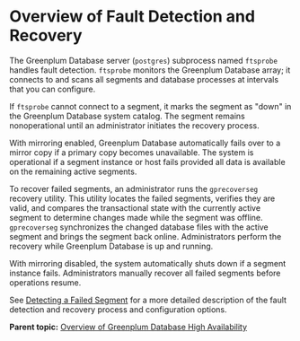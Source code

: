 # Overview of Fault Detection and Recovery 

The Greenplum Database server \(`postgres`\) subprocess named `ftsprobe` handles fault detection. `ftsprobe` monitors the Greenplum Database array; it connects to and scans all segments and database processes at intervals that you can configure.

If `ftsprobe` cannot connect to a segment, it marks the segment as "down" in the Greenplum Database system catalog. The segment remains nonoperational until an administrator initiates the recovery process.

With mirroring enabled, Greenplum Database automatically fails over to a mirror copy if a primary copy becomes unavailable. The system is operational if a segment instance or host fails provided all data is available on the remaining active segments.

To recover failed segments, an administrator runs the `gprecoverseg` recovery utility. This utility locates the failed segments, verifies they are valid, and compares the transactional state with the currently active segment to determine changes made while the segment was offline. `gprecoverseg` synchronizes the changed database files with the active segment and brings the segment back online. Administrators perform the recovery while Greenplum Database is up and running.

With mirroring disabled, the system automatically shuts down if a segment instance fails. Administrators manually recover all failed segments before operations resume.

See [Detecting a Failed Segment](g-detecting-a-failed-segment.html) for a more detailed description of the fault detection and recovery process and configuration options.

**Parent topic:** [Overview of Greenplum Database High Availability](../../highavail/topics/g-overview-of-high-availability-in-greenplum-database.html)

